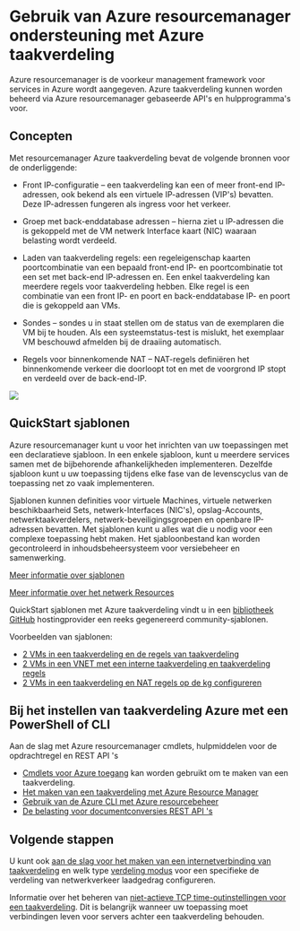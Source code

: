 <properties
   pageTitle="Azure resourcemanager ondersteuning voor taakverdeling | Microsoft Azure "
   description="Powershell gebruiken voor taakverdeling met Azure Resource Manager. Sjablonen gebruiken voor de verdeling van belasting"
   services="load-balancer"
   documentationCenter="na"
   authors="sdwheeler"
   manager="carmonm"
   editor="tysonn" />
<tags
   ms.service="load-balancer"
   ms.devlang="na"
   ms.topic="article"
   ms.tgt_pltfrm="na"
   ms.workload="infrastructure-services"
   ms.date="10/24/2016"
   ms.author="sewhee" />


# <a name="using-azure-resource-manager-support-with-azure-load-balancer"></a>Gebruik van Azure resourcemanager ondersteuning met Azure taakverdeling

Azure resourcemanager is de voorkeur management framework voor services in Azure wordt aangegeven. Azure taakverdeling kunnen worden beheerd via Azure resourcemanager gebaseerde API's en hulpprogramma's voor.

## <a name="concepts"></a>Concepten

Met resourcemanager Azure taakverdeling bevat de volgende bronnen voor de onderliggende:

- Front IP-configuratie – een taakverdeling kan een of meer front-end IP-adressen, ook bekend als een virtuele IP-adressen (VIP's) bevatten. Deze IP-adressen fungeren als ingress voor het verkeer.

- Groep met back-enddatabase adressen – hierna ziet u IP-adressen die is gekoppeld met de VM netwerk Interface kaart (NIC) waaraan belasting wordt verdeeld.

- Laden van taakverdeling regels: een regeleigenschap kaarten poortcombinatie van een bepaald front-end IP- en poortcombinatie tot een set met back-end IP-adressen en. Een enkel taakverdeling kan meerdere regels voor taakverdeling hebben. Elke regel is een combinatie van een front IP- en poort en back-enddatabase IP- en poort die is gekoppeld aan VMs.

- Sondes – sondes u in staat stellen om de status van de exemplaren die VM bij te houden. Als een systeemstatus-test is mislukt, het exemplaar VM beschouwd afmelden bij de draaiing automatisch.

- Regels voor binnenkomende NAT – NAT-regels definiëren het binnenkomende verkeer die doorloopt tot en met de voorgrond IP stopt en verdeeld over de back-end-IP.

![](./media/load-balancer-arm/load-balancer-arm.png)

## <a name="quickstart-templates"></a>QuickStart sjablonen

Azure resourcemanager kunt u voor het inrichten van uw toepassingen met een declaratieve sjabloon. In een enkele sjabloon, kunt u meerdere services samen met de bijbehorende afhankelijkheden implementeren. Dezelfde sjabloon kunt u uw toepassing tijdens elke fase van de levenscyclus van de toepassing net zo vaak implementeren.

Sjablonen kunnen definities voor virtuele Machines, virtuele netwerken beschikbaarheid Sets, netwerk-Interfaces (NIC's), opslag-Accounts, netwerktaakverdelers, netwerk-beveiligingsgroepen en openbare IP-adressen bevatten. Met sjablonen kunt u alles wat die u nodig voor een complexe toepassing hebt maken. Het sjabloonbestand kan worden gecontroleerd in inhoudsbeheersysteem voor versiebeheer en samenwerking.

[Meer informatie over sjablonen](http://go.microsoft.com/fwlink/?LinkId=544798)

[Meer informatie over het netwerk Resources](../virtual-network/resource-groups-networking.md)

QuickStart sjablonen met Azure taakverdeling vindt u in een [bibliotheek GitHub](https://github.com/Azure/azure-quickstart-templates) hostingprovider een reeks gegenereerd community-sjablonen.

Voorbeelden van sjablonen:

- [2 VMs in een taakverdeling en de regels van taakverdeling](http://go.microsoft.com/fwlink/?LinkId=544799)
- [2 VMs in een VNET met een interne taakverdeling en taakverdeling regels](http://go.microsoft.com/fwlink/?LinkId=544800)
- [2 VMs in een taakverdeling en NAT regels op de kg configureren](http://go.microsoft.com/fwlink/?LinkId=544801)


## <a name="setting-up-azure-load-balancer-with-a-powershell-or-cli"></a>Bij het instellen van taakverdeling Azure met een PowerShell of CLI

Aan de slag met Azure resourcemanager cmdlets, hulpmiddelen voor de opdrachtregel en REST API 's

- [Cmdlets voor Azure toegang](https://msdn.microsoft.com/library/azure/mt163510.aspx) kan worden gebruikt om te maken van een taakverdeling.
- [Het maken van een taakverdeling met Azure Resource Manager](load-balancer-get-started-ilb-arm-ps.md)
- [Gebruik van de Azure CLI met Azure resourcebeheer](../xplat-cli-azure-resource-manager.md)
- [De belasting voor documentconversies REST API 's](https://msdn.microsoft.com/library/azure/mt163651.aspx)


## <a name="next-steps"></a>Volgende stappen

U kunt ook [aan de slag voor het maken van een internetverbinding van taakverdeling](load-balancer-get-started-internet-arm-ps.md) en welk type [verdeling modus](load-balancer-distribution-mode.md) voor een specifieke de verdeling van netwerkverkeer laadgedrag configureren.

Informatie over het beheren van [niet-actieve TCP time-outinstellingen voor een taakverdeling](load-balancer-tcp-idle-timeout.md). Dit is belangrijk wanneer uw toepassing moet verbindingen leven voor servers achter een taakverdeling behouden.
